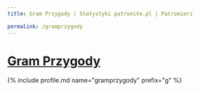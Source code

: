 ```yaml
---
title: Gram Przygody | Statystyki patronite.pl | Patromierz

permalink: /gramprzygody
---
```


# [Gram Przygody](https://patronite.pl/gramprzygody)

{% include profile.md name="gramprzygody" prefix="g" %}
